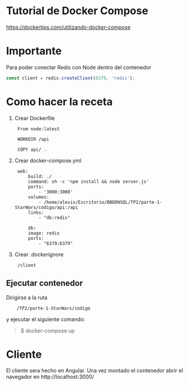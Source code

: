 # Tutorial de Docker Compose

https://dockertips.com/utilizando-docker-compose


# Importante
Para poder conectar Redis con Node dentro del contenedor

```javascript
const client = redis.createClient(6379, 'redis');
```


# Como hacer la receta

1. Crear Dockerfile
    
        From node:latest

        WORKDIR /api

        COPY api/ .

2. Crear docker-compose.yml
    
        web:
            build: ./
            command: sh -c 'npm install && node server.js'
            ports: 
                - '3000:3000'
            volumes:
                - /home/alexis/Escritorio/BBDDNSQL/TP2/parte-1-StarWars/codigo/api:/api
            links:
                - "db:redis"

            db:
            image: redis
            ports:
                - "6379:6379"

3. Crear .dockerignore

        /client

## Ejecutar contenedor

Dirigirse a la ruta

        /TP2/parte-1-StarWars/codigo 

y ejecutar el siguiente comando:

> $ docker-compose up


# Cliente

El cliente sera hecho en Angular. Una vez montado el contenedor abrir el navegador en http://localhost:3000/
